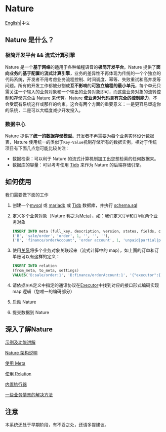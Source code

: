 # Nature

[English](README_EN.md)|中文

## Nature 是什么？

### 极简开发平台 && 流式计算引擎

Nature 是一个**基于网络**的适用于各种编程语音的**极简开发平台**。Nature 提供了**面向业务**的**基于配置**的**流式计算引擎**，业务的差异性不再体现为传统的一个个独立的代码系统，开发者不用考虑业务流程控制、时间调度、幂等、失败重试和高并发等问题。所有的开发工作都被分割成**互不影响**的**可独立编程的最小单元**，每个单元只需关注一个输入的业务对象和一个输出的业务对象即可，而这些业务对象的流转控制和存储完全由 Nature 来代劳。Nature **使业务对代码具有完全的控制能力**，不会受既有系统这样或那样的约束。这会有两个方面的重要意义：一是更容易塑造你的系统，二是可以大幅度减少开发投入。

### 数据中心

Nature 提供了**统一的数据存储模型**。开发者不再需要为每个业务实体设计数据表，Nature 使用统一的类似于`Key-Value`机制存储所有的数据实例。相对于传统项目有下面几点您可能比较关注：

- 数据检索：可以利于 Nature 的流式计算机制加工出您想检索的任何数据来。
- 数据库的容量：可以考考使用 [Tidb](https://pingcap.com/en/) 来作为 Nature 的后端存储引擎。

## 如何使用

我们需要做下面的工作

1. 创建一个[mysql](https://www.mysql.com/) 或 [mariadb](https://mariadb.org/) 或 [Tidb](https://pingcap.com/en/) 数据库，并执行 [schema.sql](shell/schema.sql)

2. 定义多个业务对象（Nature 称之为[Meta](doc/ZH/help/meta.md)），如：我们定义`订单`和`订单账`两个业务对象 

   ```sql
   INSERT INTO meta (full_key, description, version, states, fields, config) VALUES
   ('B', 'sale/order', 'order', 1, '', '', ''),
   ('B', 'finance/orderAccount', 'order account', 1, 'unpaid|partial|paid', '', '{"master":"B:sale/order:1"}'); 
   ```

3. 使用[关系](doc/ZH/help/relation.md)将多个业务对象关联起来（流式计算中的 map），如上面的订单和订单账可以有这样的定义：

   ```sql
   INSERT INTO relation
   (from_meta, to_meta, settings)
   VALUES('B:sale/order:1', 'B:finance/orderAccount:1', '{"executor":{"protocol":"localRust","url":"nature_demo:order_receivable"},"target":{"states":{"add":["unpaid"]}}}');
   ```

4. 请依据`关系`定义中指定的通讯协议在[Executor](doc/ZH/help/executor.md)中找到对应的接口形式编码实现 map 逻辑（您唯一的编码部分）

5. 启动 Nature

6. 提交数据到 Nature

## 深入了解Nature

[示例及功能讲解](https://github.com/llxxbb/Nature-Demo)

[Nature 架构说明](doc/ZH/help/architecture.md)

[使用 Meta](doc/ZH/help/meta.md)

[使用 Relation](doc/ZH/help/relation.md)

[内置执行器](doc/ZH/help/built-in.md)

[一些业务情景的解决方法](doc/ZH/help/use-case.md)

## 注意

本系统还处于早期阶段，有不妥之处，还请多提建议。

